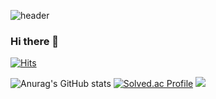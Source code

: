 ![header](https://capsule-render.vercel.app/api?type=waving&color=auto&height=300&section=header&text=Yoonyesol%20render&fontSize=90)

### Hi there 👋
[![Hits](https://hits.seeyoufarm.com/api/count/incr/badge.svg?url=https%3A%2F%2Fgithub.com%2FYoonyesol&count_bg=%237FCBE3&title_bg=%233CAAE3&icon=&icon_color=%23E7E7E7&title=hits&edge_flat=false)](https://hits.seeyoufarm.com)

![Anurag's GitHub stats](https://github-readme-stats.vercel.app/api?username=Yoonyesol&theme=buefy_icons=true)
[![Solved.ac Profile](http://mazassumnida.wtf/api/v2/generate_badge?boj=codingyun89)](https://solved.ac/codingyun89/)
<img src="http://mazandi.herokuapp.com/api?handle=codingyun89&theme=warm"/>

<!--
**Yoonyesol/Yoonyesol** is a ✨ _special_ ✨ repository because its `README.md` (this file) appears on your GitHub profile.

Here are some ideas to get you started:

- 🔭 I’m currently working on ...
- 🌱 I’m currently learning ...
- 👯 I’m looking to collaborate on ...
- 🤔 I’m looking for help with ...
- 💬 Ask me about ...
- 📫 How to reach me: ...
- 😄 Pronouns: ...
- ⚡ Fun fact: ...
-->
